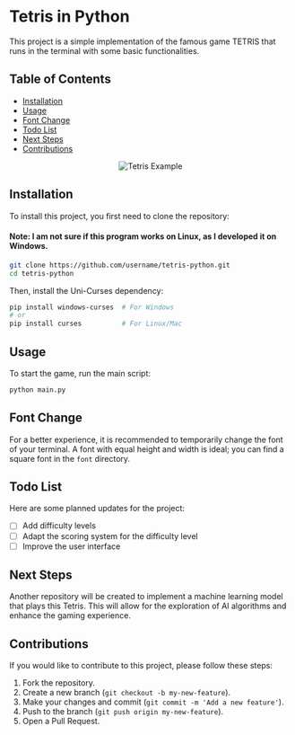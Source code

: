 # Tetris in Python

This project is a simple implementation of the famous game TETRIS that runs in the terminal with some basic functionalities.

## Table of Contents

- [Installation](#installation)
- [Usage](#usage)
- [Font Change](#font-change)
- [Todo List](#todo-list)
- [Next Steps](#next-steps)
- [Contributions](#contributions)

<p align="center">
  <img src="https://github.com/Lancelot65/Tetris/tree/main/video/video_tetris.gif?raw=true" alt="Tetris Example"/>
</p>


## Installation

To install this project, you first need to clone the repository:

#### Note: I am not sure if this program works on Linux, as I developed it on Windows.

```bash
git clone https://github.com/username/tetris-python.git
cd tetris-python
```

Then, install the Uni-Curses dependency:

```bash
pip install windows-curses  # For Windows
# or
pip install curses          # For Linux/Mac
```

## Usage

To start the game, run the main script:

```bash
python main.py
```

## Font Change

For a better experience, it is recommended to temporarily change the font of your terminal. A font with equal height and width is ideal; you can find a square font in the `font` directory.

## Todo List

Here are some planned updates for the project:

- [ ] Add difficulty levels
- [ ] Adapt the scoring system for the difficulty level
- [ ] Improve the user interface

## Next Steps

Another repository will be created to implement a machine learning model that plays this Tetris. This will allow for the exploration of AI algorithms and enhance the gaming experience.

## Contributions

If you would like to contribute to this project, please follow these steps:

1. Fork the repository.
2. Create a new branch (`git checkout -b my-new-feature`).
3. Make your changes and commit (`git commit -m 'Add a new feature'`).
4. Push to the branch (`git push origin my-new-feature`).
5. Open a Pull Request.
